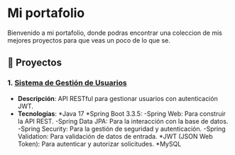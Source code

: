 # Mi portafolio
Bienvenido a mi portafolio, donde podras encontrar una coleccion de mis mejores proyectos para que veas un poco de lo que se.

## 🚀 Proyectos
### 1. [Sistema de Gestión de Usuarios](https://github.com/emaordu/Sistema-de-gestion-de-usuarios-back)
- **Descripción**: API RESTful para gestionar usuarios con autenticación JWT.
- **Tecnologías**:
*Java 17
*Spring Boot 3.3.5:
   -Spring Web: Para construir la API REST.
   -Spring Data JPA: Para la interacción con la base de datos.
   -Spring Security: Para la gestión de seguridad y autenticación.
   -Spring Validation: Para validación de datos de entrada.
*JWT (JSON Web Token): Para autenticar y autorizar solicitudes.
*MySQL
